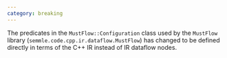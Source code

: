 ```yaml
---
category: breaking
---
```

The predicates in the `MustFlow::Configuration` class used by the `MustFlow` library (`semmle.code.cpp.ir.dataflow.MustFlow`) has changed to be defined directly in terms of the C++ IR instead of IR dataflow nodes.
